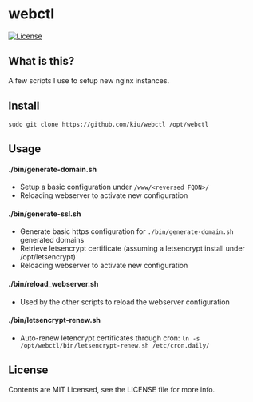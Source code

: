 webctl
===================
[![License](http://img.shields.io/badge/license-MIT-brightgreen.svg?style=flat-square)](https://tldrlegal.com/license/mit-license)

What is this?
-------------
A few scripts I use to setup new nginx instances.

Install
------------------
`sudo git clone https://github.com/kiu/webctl /opt/webctl`

Usage
------------------

#### ./bin/generate-domain.sh <FQDN>
* Setup a basic configuration under `/www/<reversed FQDN>/`
* Reloading webserver to activate new configuration

#### ./bin/generate-ssl.sh <FQDN>
* Generate basic https configuration for `./bin/generate-domain.sh` generated domains
* Retrieve letsencrypt certificate (assuming a letsencrypt install under /opt/letsencrypt)
* Reloading webserver to activate new configuration

#### ./bin/reload_webserver.sh
* Used by the other scripts to reload the webserver configuration

#### ./bin/letsencrypt-renew.sh
* Auto-renew letencrypt certificates through cron: `ln -s /opt/webctl/bin/letsencrypt-renew.sh /etc/cron.daily/`

License
------------------

Contents are MIT Licensed, see the LICENSE file for more info.
